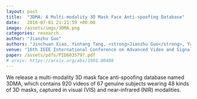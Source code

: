 ```yaml
---
layout: post
title:  "3DMA: A Multi-modality 3D Mask Face Anti-spoofing Database"
date:   2016-07-01 21:21:59 +00:00
image: /assets/imgs/3DMA.png
categories: research
author: "Jianzhu Guo"
authors: "Jinchuan Xiao, Yinhang Tang, <strong>Jianzhu Guo</strong>, Yang Yang, Xiangyu Zhu, Zhen Lei, Stan Z. Li"
venue: "16th IEEE International Conference on Advanced Video and Signal Based Surveillance (AVSS)"
paper: /assets/pdfs/PID6035797.pdf
# arxiv: https://arxiv.org/abs/1901.00488
---
```

We release a multi-modality 3D mask face anti-spoofing database named 3DMA, which contains 920 videos of 67 genuine subjects wearing 48 kinds of 3D masks, captured in visual (VIS) and near-infrared (NIR) modalities.
